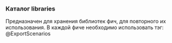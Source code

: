 ### Каталог libraries

Предназначен для хранения библиотек фич, для повторного их использования.
В каждой фиче необходимо использовать тэг: @ExportScenarios
